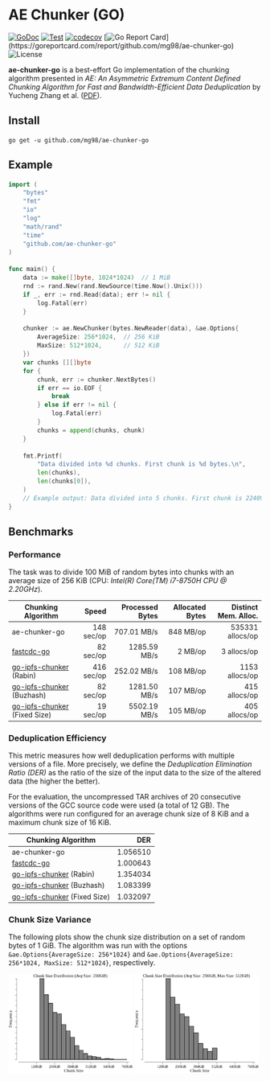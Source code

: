 # AE Chunker (GO)

[![GoDoc](http://img.shields.io/badge/godoc-reference-blue.svg)](https://pkg.go.dev/github.com/mg98/ae-chunker-go)
[![Test](https://github.com/mg98/ae-chunker-go/actions/workflows/test.yml/badge.svg)](https://github.com/mg98/ae-chunker-go/actions/workflows/test.yml)
[![codecov](https://codecov.io/gh/mg98/ae-chunker-go/branch/main/graph/badge.svg?token=R3OYXX1HC7)](https://codecov.io/gh/mg98/ae-chunker-go)
[![Go Report Card](https://goreportcard.com/badge/github.com/mg98/ae-chunker-go?)](https://goreportcard.com/report/github.com/mg98/ae-chunker-go)
![License](https://img.shields.io/github/license/mg98/ae-chunker-go)

**ae-chunker-go** is a best-effort Go implementation of the chunking algorithm presented in
_AE: An Asymmetric Extremum Content Defined
Chunking Algorithm for Fast and
Bandwidth-Efficient Data Deduplication_
by Yucheng Zhang et al. ([PDF](https://ranger.uta.edu/~jiang/publication/Conferences/2015/2015-INFOCOM-AE-%20An%20Asymmetric%20Extremum%20Content%20Defined%20Chunking%20Algorithm%20for%20Fast%20and%20Bandwidth-Efficient%20Data%20Deduplication.pdf)).

## Install

```
go get -u github.com/mg98/ae-chunker-go
```

## Example

```go
import (
    "bytes"
    "fmt"
    "io"
    "log"
    "math/rand"
    "time"
    "github.com/ae-chunker-go"
)

func main() {
    data := make([]byte, 1024*1024)  // 1 MiB
    rnd := rand.New(rand.NewSource(time.Now().Unix()))
    if _, err := rnd.Read(data); err != nil {
        log.Fatal(err)
    }

    chunker := ae.NewChunker(bytes.NewReader(data), &ae.Options{
    	AverageSize: 256*1024,  // 256 KiB
    	MaxSize: 512*1024,      // 512 KiB
    })
    var chunks [][]byte
    for {
    	chunk, err := chunker.NextBytes()
    	if err == io.EOF {
    		break
        } else if err != nil {
        	log.Fatal(err)
        }
        chunks = append(chunks, chunk)
    }
    
    fmt.Printf(
        "Data divided into %d chunks. First chunk is %d bytes.\n",
        len(chunks),
        len(chunks[0]),
    )
    // Example output: Data divided into 5 chunks. First chunk is 224098 bytes.
}
```

## Benchmarks

### Performance

The task was to divide 100 MiB of random bytes into chunks with an average size of 256 KiB
(CPU: _Intel(R) Core(TM) i7-8750H CPU @ 2.20GHz_).

| Chunking Algorithm | Speed | Processed Bytes | Allocated Bytes | Distinct Mem. Alloc. |
|--------------------|------:|----------------:|----------------:|---------------------:|
| ae-chunker-go                                                         | 148 sec/op | 707.01 MB/s | 848 MB/op | 535331 allocs/op |
| [fastcdc-go](https://github.com/jotfs/fastcdc-go)                   | 82 sec/op | 1285.59 MB/s | 2 MB/op | 3 allocs/op |
| [go-ipfs-chunker](https://github.com/ipfs/go-ipfs-chunker) (Rabin)      | 416 sec/op  | 252.02 MB/s | 108 MB/op | 1153 allocs/op |
| [go-ipfs-chunker](https://github.com/ipfs/go-ipfs-chunker) (Buzhash)    | 82 sec/op | 1281.50 MB/s | 107 MB/op | 415 allocs/op |
| [go-ipfs-chunker](https://github.com/ipfs/go-ipfs-chunker) (Fixed Size) | 19 sec/op | 5502.19 MB/s | 105 MB/op | 405 allocs/op |


### Deduplication Efficiency

This metric measures how well deduplication performs with multiple versions of a file. 
More precisely, we define the _Deduplication Elimination Ratio (DER)_ as the ratio of the size of the input data
to the size of the altered data (the higher the better).

For the evaluation, the uncompressed TAR archives of 20 consecutive versions of the GCC source code were used
(a total of 12 GB). The algorithms were run configured for an average chunk size 
of 8 KiB and a maximum chunk size of 16 KiB.

| Chunking Algorithm | DER |
|--------------------|----:|
| ae-chunker-go                                                           | 1.056510 |
| [fastcdc-go](https://github.com/jotfs/fastcdc-go)                       | 1.000643 |
| [go-ipfs-chunker](https://github.com/ipfs/go-ipfs-chunker) (Rabin)      | 1.354034 |
| [go-ipfs-chunker](https://github.com/ipfs/go-ipfs-chunker) (Buzhash)    | 1.083399 |
| [go-ipfs-chunker](https://github.com/ipfs/go-ipfs-chunker) (Fixed Size) | 1.032097 |


### Chunk Size Variance

The following plots show the chunk size distribution on a set of random bytes of 1 GiB.
The algorithm was run with the options
`&ae.Options{AverageSize: 256*1024}` and `&ae.Options{AverageSize: 256*1024, MaxSize: 512*1024}`,
respectively.

<img src="./img/csd256kib.png" width="49%"> <img src="./img/csd256kib512kib.png" width="49%">
